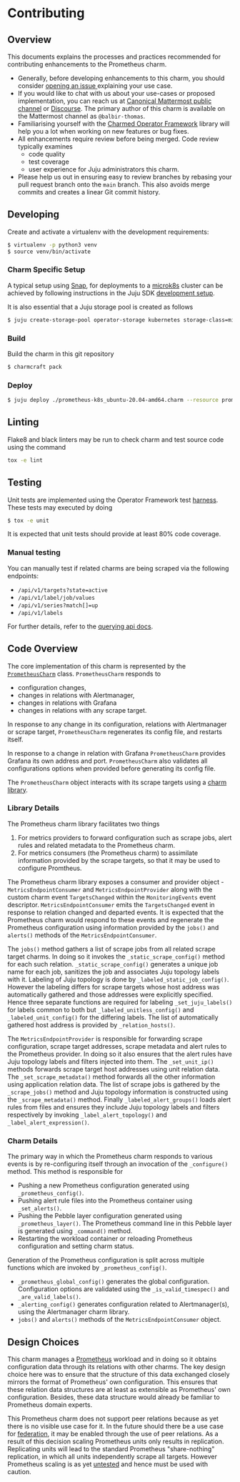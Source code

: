 # Contributing

## Overview

This documents explains the processes and practices recommended for
contributing enhancements to the Prometheus charm.

- Generally, before developing enhancements to this charm, you should consider
  [opening an issue ](https://github.com/canonical/prometheus-operator) explaining
  your use case.
- If you would like to chat with us about your use-cases or proposed
  implementation, you can reach us at
  [Canonical Mattermost public channel](https://chat.charmhub.io/charmhub/channels/charm-dev)
  or [Discourse](https://discourse.charmhub.io/).
  The primary author of this charm is available on the Mattermost channel as
  `@balbir-thomas`.
- Familiarising yourself with the
  [Charmed Operator Framework](https://juju.is/docs/sdk)
  library will help you a lot when working on new features or bug fixes.
- All enhancements require review before being merged. Code review
  typically examines
  + code quality
  + test coverage
  + user experience for Juju administrators
  this charm.
- Please help us out in ensuring easy to review branches by rebasing
  your pull request branch onto the `main` branch. This also avoids
  merge commits and creates a linear Git commit history.

## Developing

Create and activate a virtualenv with the development requirements:

```bash
$ virtualenv -p python3 venv
$ source venv/bin/activate
```

### Charm Specific Setup

A typical setup using [Snap](https://snapcraft.io/), for deployments
to a [microk8s](https://microk8s.io/) cluster can be achieved by
following instructions in the Juju SDK
[development setup](https://juju.is/docs/sdk/dev-setup).

It is also essential that a Juju storage pool is created as follows

```bash
$ juju create-storage-pool operator-storage kubernetes storage-class=microk8s-hostpath
```

### Build

Build the charm in this git repository

```bash
$ charmcraft pack
```

### Deploy

```bash
$ juju deploy ./prometheus-k8s_ubuntu-20.04-amd64.charm --resource prometheus-image=ubuntu/prometheus:latest
```

## Linting
Flake8 and black linters may be run to check charm and test source code using the
command

```bash
tox -e lint
```

## Testing

Unit tests are implemented using the Operator Framework test
[harness](https://ops.readthedocs.io/en/latest/#module-ops.testing). These
tests may executed by doing

```bash
$ tox -e unit
```

It is expected that unit tests should provide at least 80% code coverage.

### Manual testing

You can manually test if related charms are being scraped via the following endpoints:
- `/api/v1/targets?state=active` 
- `/api/v1/label/job/values`
- `/api/v1/series?match[]=up`
- `/api/v1/labels`

For further details, refer to the 
[querying api docs](https://prometheus.io/docs/prometheus/latest/querying/api/).

## Code Overview

The core implementation of this charm is represented by the
[`PrometheusCharm`](src/charm.py) class. `PrometheusCharm` responds to

- configuration changes,
- changes in relations with Alertmanager,
- changes in relations with Grafana
- changes in relations with any scrape target.

In response to any change in its configuration, relations with
Alertmanager or scrape target, `PrometheusCharm` regenerates its
config file, and restarts itself.

In response to a change in relation with Grafana `PrometheusCharm`
provides Grafana its own address and port. `PrometheusCharm` also
validates all configurations options when provided before generating
its config file.

The `PrometheusCharm` object interacts with its scrape targets using a
[charm library](lib/charms/prometheus_k8s/v0/prometheus_scrape.py).

### Library Details

The Prometheus charm library facilitates two things

1. For metrics providers to forward configuration such as scrape jobs,
   alert rules and related metadata to the Prometheus charm.
2. For metrics consumers (the Prometheus charm) to assimilate information
   provided by the scrape targets, so that it may be used to configure
   Promtheus.

The Prometheus charm library exposes a consumer and provider object -
`MetricsEndpointConsumer` and `MetricsEndpointProvider` along with the custom
charm event `TargetsChanged` within the `MonitoringEvents` event
descriptor. `MetricsEndpointConsumer` emits the `TargetsChanged` event in
response to relation changed and departed events. It is expected that
the Prometheus charm would respond to these events and regenerate the
Prometheus configuration using information provided by the `jobs()`
and `alerts()` methods of the `MetricsEndpointConsumer`.

The `jobs()` method gathers a list of scrape jobs from all related
scrape target charms. In doing so it invokes the `_static_scrape_config()`
method for each such relation. `_static_scrape_config()` generates a
unique job name for each job, sanitizes the job and associates Juju
topology labels with it. Labeling of Juju topology is done by
`_labeled_static_job_config()`. However the labeling differs for
scrape targets whose host address was automatically gathered and those
addresses were explicitly specified. Hence three separate
functions are required for labeling `_set_juju_labels()` for labels
common to both but `_labeled_unitless_config()` and
`_labeled_unit_config()` for the differing labels. The list of
automatically gathered host address is provided by
`_relation_hosts()`.

The `MetricsEndpointProvider` is responsible for forwarding scrape
configuration, scrape target addresses, scrape metadata and alert
rules to the Prometheus provider. In doing so it also ensures that the
alert rules have Juju topology labels and filters injected into
them. The `_set_unit_ip()` methods forwards scrape target host
addresses using unit relation data. The `_set_scrape_metadata()`
method forwards all the other information using application relation
data. The list of scrape jobs is gathered by the `_scrape_jobs()`
method and Juju topology information is constructed using the
`_scrape_metadata()` method. Finally `_labeled_alert_groups()` loads
alert rules from files and ensures they include Juju topology labels
and filters respectively by invoking `_label_alert_topology()` and
`_label_alert_expression()`.

### Charm Details

The primary way in which the Prometheus charm responds to various
events is by re-configuring itself through an invocation of the
`_configure()` method. This method is responsible for

- Pushing a new Prometheus configuration generated using
  `_prometheus_config()`.
- Pushing alert rule files into the Prometheus container using
  `_set_alerts()`.
- Pushing the Pebble layer configuration generated using
  `_prometheus_layer()`. The Prometheus command line in this Pebble
  layer is generated using `_command()` method.
- Restarting the workload container or reloading Prometheus
  configuration and setting charm status.

Generation of the Prometheus configuration is split across multiple
functions which are invoked by `_prometheus_config()`.

- `_prometheus_global_config()` generates the global
  configuration. Configuration options are validated using the
  `_is_valid_timespec()` and `_are_valid_labels()`.
- `_alerting_config()` generates configuration related to
  Alertmanager(s), using the Alertmanager charm library.
- `jobs()` and `alerts()` methods of the `MetricsEndpointConsumer`
  object.

## Design Choices

This charm manages a [Prometheus](https://prometheus.io) workload and
in doing so it obtains configuration data through its relations with
other charms. The key design choice here was to ensure that the
structure of this data exchanged closely mirrors the format of
Prometheus' own configuration. This ensures that these relation data
structures are at least as extensible as Prometheus' own
configuration. Besides, these data structure would already be familiar
to Prometheus domain experts.

This Prometheus charm does not support peer relations because as yet
there is no visible use case for it. In the future should there be a
use case for
[federation](https://prometheus.io/docs/prometheus/latest/federation/),
it may be enabled through the use of peer relations. As a result of
this decision scaling Prometheus units only results in replication.
Replicating units will lead to the standard Prometheus "share-nothing"
replication, in which all units independently scrape all
targets. However Prometheus scaling is as yet
[untested](https://github.com/canonical/prometheus-operator/issues/59)
and hence must be used with caution.
